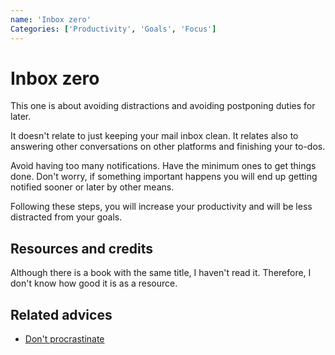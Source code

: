 ```yaml
---
name: 'Inbox zero'
Categories: ['Productivity', 'Goals', 'Focus']
---
```

# Inbox zero

This one is about avoiding distractions and avoiding postponing duties for later.

It doesn't relate to just keeping your mail inbox clean. It relates also to answering other conversations on other platforms and finishing your to-dos.

Avoid having too many notifications. Have the minimum ones to get things done. Don't worry, if something important happens you will end up getting notified sooner or later by other means.

Following these steps, you will increase your productivity and will be less distracted from your goals.

## Resources and credits

Although there is a book with the same title, I haven't read it. Therefore, I don't know how good it is as a resource.

## Related advices

- [Don't procrastinate](../Don't%20procrastinate/index.md)
